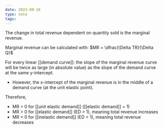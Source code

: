 ```yaml
---
date: 2023-09-16
type: note
tags: 
---
```


The change in total revenue dependent on quantity sold is the marginal revenue.

Marginal revenue can be calculated with: $MR = \dfrac{\Delta TR}{\Delta Q}$

For every linear [[demand curve]]: the slope of the marginal revenue curve will be twice as large (in absolute value) as the slope of the demand curve at the same y-intercept.
- However, the x-intercept of the marginal revenue is in the middle of a demand curve (at the unit elastic point).

Therefore,
- MR = 0 for [[unit elastic demand]] ([[elastic demand]] = 1)
- MR > 0 for [[elastic demand]] (ED > 1), meaning total revenue increases
- MR < 0 for [[inelastic demand]] (ED < 1), meaning total revenue decreases